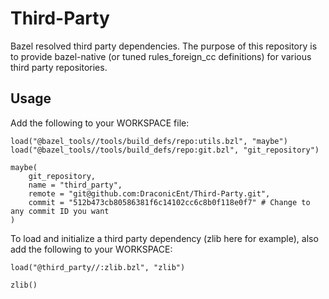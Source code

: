 # Third-Party

Bazel resolved third party dependencies. 
The purpose of this repository is to provide bazel-native (or tuned rules_foreign_cc definitions) for various third party repositories.

## Usage

Add the following to your WORKSPACE file:

```starlark
load("@bazel_tools//tools/build_defs/repo:utils.bzl", "maybe")
load("@bazel_tools//tools/build_defs/repo:git.bzl", "git_repository")

maybe(
    git_repository,
    name = "third_party",
    remote = "git@github.com:DraconicEnt/Third-Party.git",
    commit = "512b473cb80586381f6c14102cc6c8b0f118e0f7" # Change to any commit ID you want
)
```

To load and initialize a third party dependency (zlib here for example), also add the following to your WORKSPACE:

```starlark
load("@third_party//:zlib.bzl", "zlib")

zlib()
```
